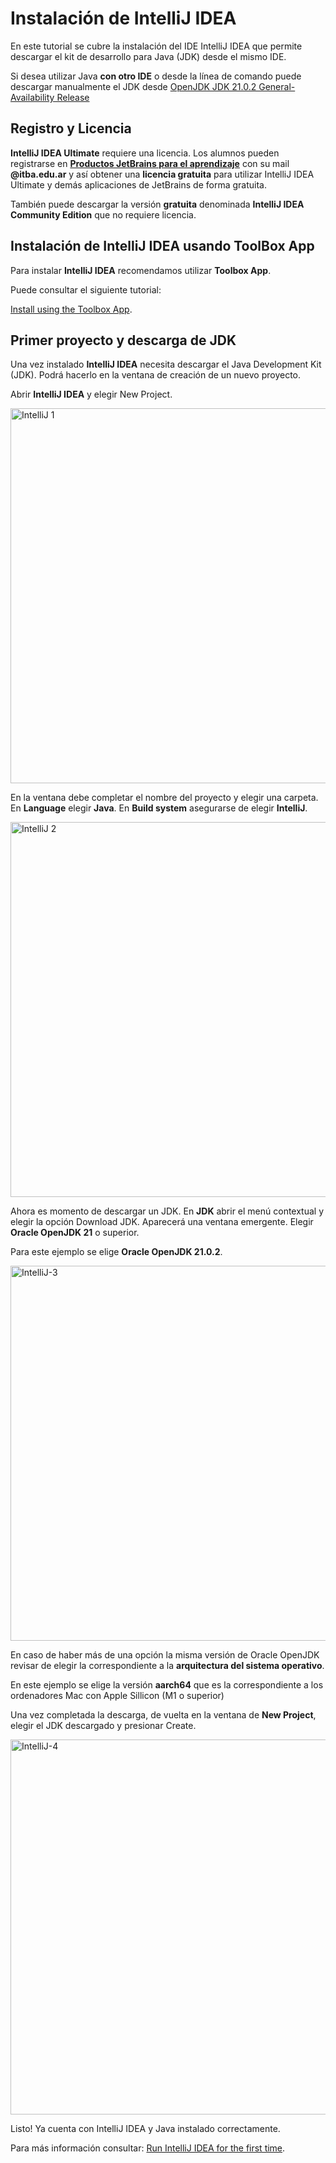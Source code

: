 # Instalación de IntelliJ IDEA

En este tutorial se cubre la instalación del IDE IntelliJ IDEA que permite descargar el kit de desarrollo
para Java (JDK) desde el mismo IDE.

<warning>
Si desea utilizar Java 
<b>con otro IDE</b> o desde la línea de comando puede descargar manualmente el JDK desde 
<a href="https://jdk.java.net/21/">OpenJDK JDK 21.0.2 General-Availability Release</a>
</warning>

## Registro y Licencia

**IntelliJ IDEA Ultimate** requiere una licencia. Los alumnos pueden registrarse en
<a href="https://www.jetbrains.com/shop/eform/students">**Productos JetBrains para el aprendizaje**</a>
con su mail **@itba.edu.ar** y así obtener una **licencia gratuita** para utilizar IntelliJ IDEA Ultimate y demás aplicaciones
de JetBrains de forma gratuita.

<tip>
También puede descargar la versión 
<b>gratuita</b> denominada
<b>IntelliJ IDEA Community Edition</b>
que no requiere licencia.
</tip>

<!--
<note>
IntelliJ IDEA Community Edition está
<b>disponible en
<a href="https://itbacloud.cloud.com/Citrix/StoreWeb/#/home">ITBA Workspace</a>
</b>
</note>
-->

## Instalación de IntelliJ IDEA usando ToolBox App

Para instalar **IntelliJ IDEA** recomendamos utilizar **Toolbox App**.

Puede consultar el siguiente tutorial:

<a href="https://www.jetbrains.com/help/idea/installation-guide.html#toolbox">Install using the Toolbox App</a>.

## Primer proyecto y descarga de JDK

Una vez instalado **IntelliJ IDEA** necesita descargar el Java Development Kit (JDK).
Podrá hacerlo en la ventana de creación de un nuevo proyecto.

Abrir **IntelliJ IDEA** y elegir 
<shortcut>New Project</shortcut>.

<img src="intellij-1.png" alt="IntelliJ 1" width="600"/>

En la ventana debe completar el nombre del proyecto y elegir una carpeta.
En **Language** elegir **Java**. En **Build system** asegurarse de elegir **IntelliJ**.

<img src="intellij-2.png" alt="IntelliJ 2" width="600"/>

Ahora es momento de descargar un JDK. En **JDK** abrir el menú contextual y elegir la opción
<shortcut>Download JDK</shortcut>.
Aparecerá una ventana emergente. Elegir **Oracle OpenJDK 21** o superior. 

Para este ejemplo se elige **Oracle OpenJDK 21.0.2**.

<img src="intellij-3.png" alt="IntelliJ-3" width="600"/>

<tip>En caso de haber más de una opción la misma versión de Oracle OpenJDK revisar de
elegir la correspondiente a la 
<b>arquitectura del sistema operativo</b>.

En este ejemplo se elige la versión 
<b>aarch64</b> 
que es la correspondiente a los ordenadores Mac con Apple Sillicon (M1 o superior)
</tip>

Una vez completada la descarga, de vuelta en la ventana de **New Project**, elegir el JDK descargado
y presionar 
<shortcut>Create</shortcut>.

<img src="intellij-4.png" alt="IntelliJ-4" width="600"/>

<note>
    <p>
        Listo! Ya cuenta con IntelliJ IDEA y Java instalado correctamente.
    </p>
</note>

<tip>Para más información consultar:
<a href="https://www.jetbrains.com/help/idea/run-for-the-first-time.html">
Run IntelliJ IDEA for the first time</a>.
</tip>
